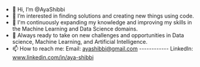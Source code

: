 - 👋 Hi, I’m @AyaShibbi
- 👀 I’m interested in finding solutions and creating new things using code. 
- 🌱 I'm continuously expanding my knowledge and improving my skills in the Machine Learning and Data Science domains.
- 💞️ Always ready to take on new challenges and opportunities in Data science, Machine Learning, and Artificial Intelligence.
- 📫 How to reach me:  Email: ayashibbi@gmail.com   ------------  LinkedIn: www.linkedin.com/in/aya-shibbi

<!---
AyaShibbi/AyaShibbi is a ✨ special ✨ repository because its `README.md` (this file) appears on your GitHub profile.
You can click the Preview link to take a look at your changes.
--->
